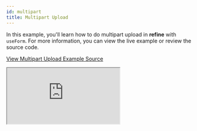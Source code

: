 ```yaml
---
id: multipart
title: Multipart Upload
---
```


In this example, you'll learn how to do multipart upload in **refine** with `useForm`. For more information, you can view the live example or review the source code.

[View Multipart Upload Example Source](https://github.com/pankod/refine/tree/master/examples/upload/mantine/multipart)

<iframe loading="lazy" src="https://stackblitz.com//github/pankod/refine/tree/master/examples/upload/mantine/multipart?embed=1&view=preview&theme=dark&preset=node"
    style={{width: "100%", height:"80vh", border: "0px", borderRadius: "8px", overflow:"hidden"}}
    title="mantine-multipart-upload"
></iframe>

